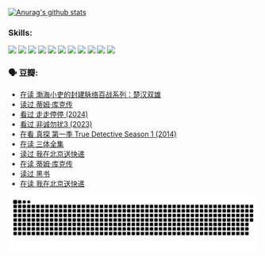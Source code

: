 
[![Anurag's github stats](https://github-readme-stats.vercel.app/api?username=w940853815)](https://github.com/anuraghazra/github-readme-stats)

### Skills:

<code><img height="32" src="https://cdn.jsdelivr.net/npm/simple-icons@v5/icons/python.svg"></code>
<code><img height="32" src="https://cdn.jsdelivr.net/npm/simple-icons@v5/icons/javascript.svg"></code>
<code><img height="32" src="https://cdn.jsdelivr.net/npm/simple-icons@v5/icons/django.svg"></code>
<code><img height="32" src="https://cdn.jsdelivr.net/npm/simple-icons@v5/icons/flask.svg"></code>
<code><img height="32" src="https://cdn.jsdelivr.net/npm/simple-icons@v5/icons/vuetify.svg"></code>
<code><img height="32" src="https://cdn.jsdelivr.net/npm/simple-icons@v5/icons/git.svg"></code>
<code><img height="32" src="https://cdn.jsdelivr.net/npm/simple-icons@v5/icons/docker.svg"></code>
<code><img height="32" src="https://cdn.jsdelivr.net/npm/simple-icons@v5/icons/postgresql.svg"></code>
<code><img height="32" src="https://cdn.jsdelivr.net/npm/simple-icons@v5/icons/elasticsearch.svg"></code>
<code><img height="32" src="https://cdn.jsdelivr.net/npm/simple-icons@v5/icons/macos.svg"></code>
<code><img height="32" src="https://cdn.jsdelivr.net/npm/simple-icons@v5/icons/linux.svg"></code>

### 🗣 豆瓣:

<!-- DOUBAN-ACTIVITIES:START -->
- [在读 渤海小吏的封建脉络百战系列：楚汉双雄](https://www.douban.com/people/136069238/status/4700950146/?_i=25459246)
- [读过 蒂姆·库克传](https://www.douban.com/people/136069238/status/4700949869/?_i=25459246)
- [看过 走走停停‎ (2024)](https://www.douban.com/people/136069238/status/4684430230/?_i=25459246)
- [看过 非诚勿扰3‎ (2023)](https://www.douban.com/people/136069238/status/4676324100/?_i=25459246)
- [在看 真探 第一季 True Detective Season 1‎ (2014)](https://www.douban.com/people/136069238/status/4673382852/?_i=25459246)
- [在读 三体全集](https://www.douban.com/people/136069238/status/4672842521/?_i=25459246)
- [读过 我在北京送快递](https://www.douban.com/people/136069238/status/4672842036/?_i=25459246)
- [在读 蒂姆·库克传](https://www.douban.com/people/136069238/status/4663517053/?_i=25459246)
- [读过 黑书](https://www.douban.com/people/136069238/status/4663516022/?_i=25459246)
- [在读 我在北京送快递](https://www.douban.com/people/136069238/status/4658098365/?_i=25459246)
<!-- DOUBAN-ACTIVITIES:END -->


![Snake animation](https://raw.githubusercontent.com/w940853815/w940853815/output/github-contribution-grid-snake.svg)

<!--
**w940853815/w940853815** is a ✨ _special_ ✨ repository because its `README.md` (this file) appears on your GitHub profile.

Here are some ideas to get you started:

- 🔭 I’m currently working on ...
- 🌱 I’m currently learning ...
- 👯 I’m looking to collaborate on ...
- 🤔 I’m looking for help with ...
- 💬 Ask me about ...
- 📫 How to reach me: ...
- 😄 Pronouns: ...
- ⚡ Fun fact: ...
-->
